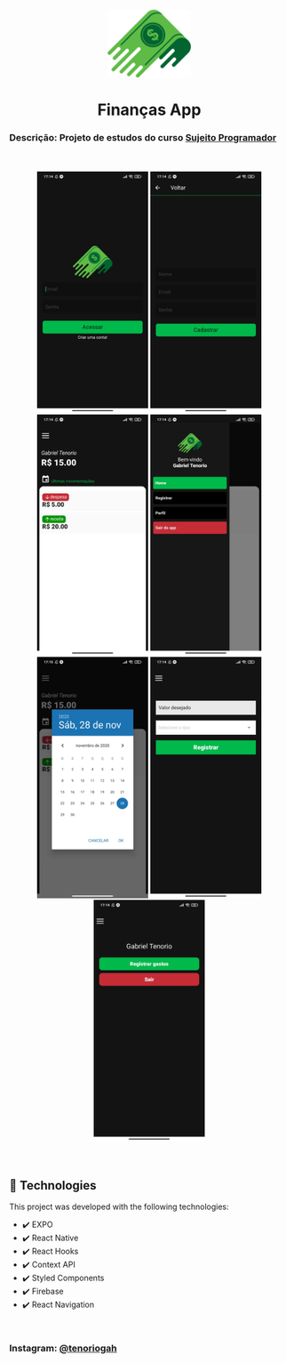 <h1 align="center"> 
  <br> 
  <img src="./.github/logoFinancas.png" alt="Finanças App" width="150">
  <br>
  <br>
  Finanças App
  <br>
</h1>

### Descrição: Projeto de estudos do curso [Sujeito Programador](https://sujeitoprogramador.com/)

<div align="center">
<br>
<br>
<img src="./.github/signIn.jpg" alt="signIn" width="200">
<img src="./.github/signUp.jpg" alt="signUp" width="200">
<img src="./.github/home.jpg" alt="home" width="200">
<img src="./.github/drawer.jpg" alt="drawer" width="200">
<img src="./.github/datePicker.jpg" alt="dater picker" width="200">
<img src="./.github/register.jpg" alt="register" width="200">
<img src="./.github/profile.jpg" alt="profile" width="200">
<br>
<br>
<br>
</div>

## 🚀 Technologies

This project was developed with the following technologies:

- ✔️ EXPO
- ✔️ React Native
- ✔️ React Hooks
- ✔️ Context API
- ✔️ Styled Components
- ✔️ Firebase
- ✔️ React Navigation

<br>

### Instagram: [@tenoriogah](https://www.instagram.com/tenoriogah)
